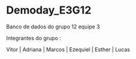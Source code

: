 # Demoday_E3G12
Banco de dados do grupo 12 equipe 3

Integrantes  do grupo :

Vitor  |
Adriana  |
Marcos  |
Ezequiel  |
Esther  |
Lucas
